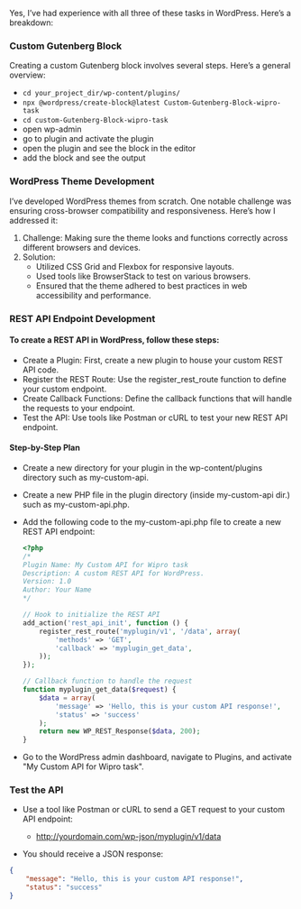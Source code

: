 Yes, I’ve had experience with all three of these tasks in WordPress. Here’s a breakdown:

### Custom Gutenberg Block
Creating a custom Gutenberg block involves several steps. Here’s a general overview:

- `cd your_project_dir/wp-content/plugins/`
- `npx @wordpress/create-block@latest Custom-Gutenberg-Block-wipro-task`
- `cd custom-Gutenberg-Block-wipro-task`
- open wp-admin 
- go to plugin and activate the plugin
- open the plugin and see the block in the editor
- add the block and see the output

### WordPress Theme Development
I’ve developed WordPress themes from scratch. One notable challenge was ensuring cross-browser compatibility and responsiveness. Here’s how I addressed it:

1. Challenge: Making sure the theme looks and functions correctly across different browsers and devices.
2. Solution: 
   - Utilized CSS Grid and Flexbox for responsive layouts.
   - Used tools like BrowserStack to test on various browsers.
   - Ensured that the theme adhered to best practices in web accessibility and performance.

### REST API Endpoint Development
#### To create a REST API in WordPress, follow these steps:

- Create a Plugin: First, create a new plugin to house your custom REST API code.
- Register the REST Route: Use the register_rest_route function to define your custom endpoint.
- Create Callback Functions: Define the callback functions that will handle the requests to your endpoint.
- Test the API: Use tools like Postman or cURL to test your new REST API endpoint.

#### Step-by-Step Plan
- Create a new directory for your plugin in the wp-content/plugins directory such as my-custom-api.
- Create a new PHP file in the plugin directory (inside my-custom-api dir.) such as my-custom-api.php.
- Add the following code to the my-custom-api.php file to create a new REST API endpoint:
    ```php
    <?php
    /*
    Plugin Name: My Custom API for Wipro task
    Description: A custom REST API for WordPress.
    Version: 1.0
    Author: Your Name
    */

    // Hook to initialize the REST API
    add_action('rest_api_init', function () {
        register_rest_route('myplugin/v1', '/data', array(
            'methods' => 'GET',
            'callback' => 'myplugin_get_data',
        ));
    });

    // Callback function to handle the request
    function myplugin_get_data($request) {
        $data = array(
            'message' => 'Hello, this is your custom API response!',
            'status' => 'success'
        );
        return new WP_REST_Response($data, 200);
    }
    ```

- Go to the WordPress admin dashboard, navigate to Plugins, and activate "My Custom API for Wipro task".

### Test the API

- Use a tool like Postman or cURL to send a GET request to your custom API endpoint:
    - http://yourdomain.com/wp-json/myplugin/v1/data

- You should receive a JSON response:
```json
{
    "message": "Hello, this is your custom API response!",
    "status": "success"
}
```